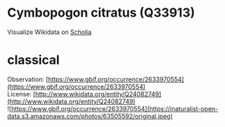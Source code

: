 
Cymbopogon citratus (Q33913)
============================
  
Visualize Wikidata on [Scholia](https://scholia.toolforge.org/taxon/Q33913)
# classical
  
Observation: [https://www.gbif.org/occurrence/2633970554](https://www.gbif.org/occurrence/2633970554)  
License: [http://www.wikidata.org/entity/Q24082749](http://www.wikidata.org/entity/Q24082749)  
![https://www.gbif.org/occurrence/2633970554](https://inaturalist-open-data.s3.amazonaws.com/photos/63505592/original.jpeg)